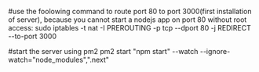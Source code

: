 #use the foolowing command to route port 80 to port 3000(first installation of server), because you cannot start a nodejs app on port 80 without root access: 
sudo iptables -t nat -I PREROUTING -p tcp --dport 80 -j REDIRECT --to-port 3000

#start the server using pm2 
pm2 start "npm start" --watch --ignore-watch="node_modules",".next"

